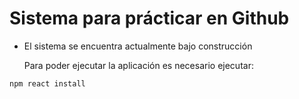 <h1> Sistema para prácticar en Github </h1>

- El sistema se encuentra actualmente bajo construcción

  Para poder ejecutar la aplicación es necesario ejecutar:

```npm react install```
  
